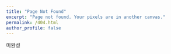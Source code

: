 ```yaml
---
title: "Page Not Found"
excerpt: "Page not found. Your pixels are in another canvas."
permalink: /404.html
author_profile: false
---
```


미완성

<script>
  var GOOG_FIXURL_LANG = 'en';
  var GOOG_FIXURL_SITE = 'https://devinlife.com'
</script>
<script src="https://linkhelp.clients.google.com/tbproxy/lh/wm/fixurl.js">
</script>